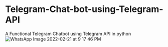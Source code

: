 # Telegram-Chat-bot-using-Telegram-API
A Functional Telegram Chatbot using Telegram API in python
![WhatsApp Image 2022-02-21 at 9 17 46 PM](https://user-images.githubusercontent.com/72352913/155028138-ab60e331-f96a-4fc7-af5f-b7289db72d2f.jpeg)
